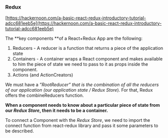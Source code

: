 ### Redux

[https://hackernoon.com/a-basic-react-redux-introductory-tutorial-adcc681eeb5e](https://hackernoon.com/a-basic-react-redux-introductory-tutorial-adcc681eeb5e)

The **key components **of a React+Redux App are the following:

1. Reducers - A reducer is a function that returns a piece of the application state
2. Containers - A container wraps a React component and makes available to him the piece of state we need to pass to it as props inside the component.
3. Actions \(and ActionCreators\)

We must have a _”RootReducer” that is the combination of all the reducers of our application \(our application state / Redux Store_\). For that, Redux offers the combineReducers function.

**When a component needs to know about a particular piece of state from our **_**Redux Store**_**, then it needs to be a container.**

To connect a Component with the _Redux Store_, we need to import the connect function from react-redux library and pass it some parameters to be described.

